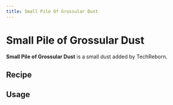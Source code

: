 ```yaml
---
title: Small Pile Of Grossular Dust
---
```


<ItemImage file="small_pile_of_grossular_dust" alt="Small Pile Of Grossular Dust" size="200" />

# Small Pile of Grossular Dust

**Small Pile of Grossular Dust** is a small dust added by TechReborn.

## Recipe

<CraftingTable recipe="input air air air input air techreborn:grossular_dust air input air air air output techreborn:small_pile_of_grossular_dust,4"/>

## Usage

<CraftingTable recipe="input techreborn:small_pile_of_grossular_dust techreborn:small_pile_of_grossular_dust air input techreborn:small_pile_of_grossular_dust techreborn:small_pile_of_grossular_dust air input air air air output techreborn:grossular_dust"/>